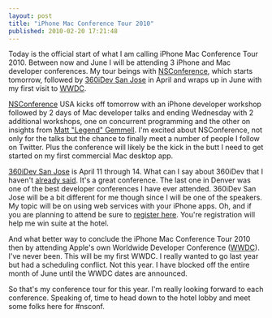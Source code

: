 ```yaml
---
layout: post
title: "iPhone Mac Conference Tour 2010"
published: 2010-02-20 17:21:48
---
```

Today is the official start of what I am calling iPhone Mac Conference Tour 2010. Between now and June I will be attending 3 iPhone and Mac developer conferences. My tour beings with [NSConference](http://nsconference.com/), which starts tomorrow, followed by [360iDev San Jose](http://www.360idev.com/) in April and wraps up in June with my first visit to [WWDC](http://developer.apple.com/wwdc/).

[NSConference](http://nsconference.com/) USA kicks off tomorrow with an iPhone developer workshop followed by 2 days of Mac developer talks and ending Wednesday with 2 additional workshops, one on concurrent programming and the other on insights from [Matt "Legend" Gemmell](http://mattgemmell.com/). I'm excited about NSConference, not only for the talks but the chance to finally meet a number of people I follow on Twitter. Plus the conference will likely be the kick in the butt I need to get started on my first commercial Mac desktop app.

[360iDev San Jose](http://www.360idev.com/) is April 11 through 14. What can I say about 360iDev that I haven't [already said](http://blog.whitepeaksoftware.com/2009/10/13/360idev-denver-a-personal-review/). It's a great conference. The last one in Denver was one of the best developer conferences I have ever attended. 360iDev San Jose will be a bit different for me though since I will be one of the speakers. My topic will be on using web services with your iPhone apps. Oh, and if you are planning to attend be sure to [register here](http://bit.ly/8UmMI5). You're registration will help me win suite at the hotel.

And what better way to conclude the iPhone Mac Conference Tour 2010 then by attending Apple's own Worldwide Developer Conference ([WWDC](http://developer.apple.com/wwdc/)). I've never been. This will be my first WWDC. I really wanted to go last year but had a scheduling conflict. Not this year. I have blocked off the entire month of June until the WWDC dates are announced.

So that's my conference tour for this year. I'm really looking forward to each conference. Speaking of, time to head down to the hotel lobby and meet some folks here for #nsconf.
